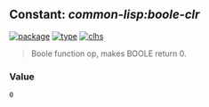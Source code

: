 ## Constant: ***common-lisp:boole-clr***
[![package](https://img.shields.io/badge/Package-COMMON--LISP-5f9ea0.svg?style=social&colorA=999999)](../) [![type](https://img.shields.io/badge/Type-Constant-5f9ea0.svg?style=social&colorA=999999)](../#constant) [![clhs](https://img.shields.io/badge/CLHS-BOOLE--CLR-5f9ea0.svg?style=social&colorA=999999)](http://www.lispworks.com/documentation/HyperSpec/Body/v_b_1_b.htm) 

> Boole function op, makes BOOLE return 0.

### Value
```
0
```
